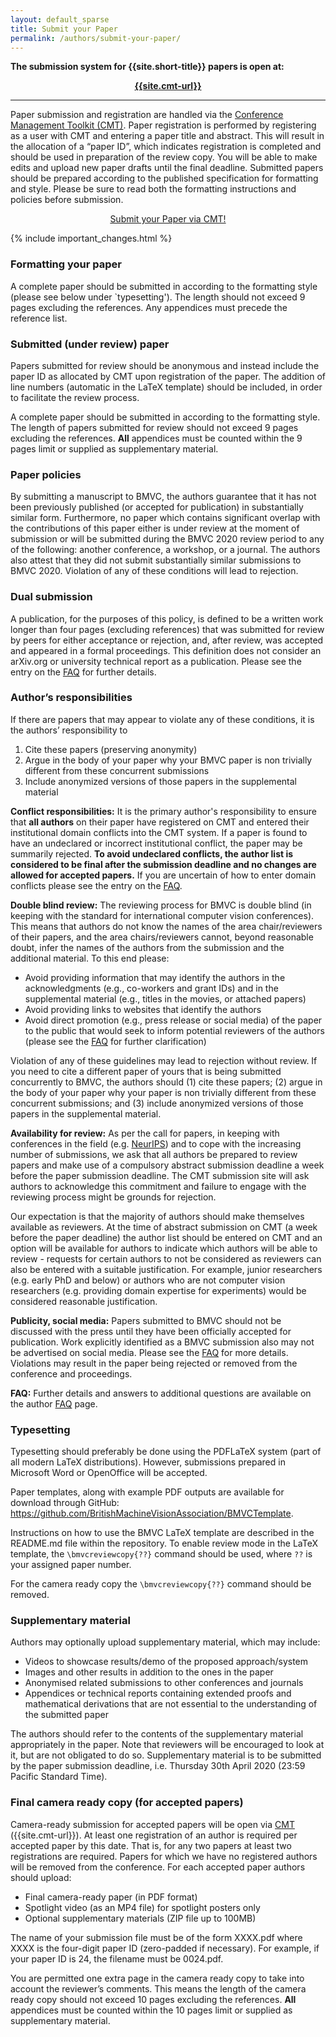 ```yaml
---
layout: default_sparse
title: Submit your Paper
permalink: /authors/submit-your-paper/
---
```




<p><strong>The submission system for {{site.short-title}} papers is open at:</strong></p>
<p align="center"><strong><a href="{{site.cmt-url}}">{{site.cmt-url}}</a></strong></p>

<!-- <p>Please refer to the <a href="../../workshops/index.html">workshops page</a> for workshop paper submission instructions.</p> -->

<hr class="wp-block-separator" />

<p>Paper submission and registration are handled via the <a rel="noreferrer noopener" aria-label=" (opens in a new tab)" href="https://cmt3.research.microsoft.com/BMVC2020" target="_blank">Conference Management Toolkit (CMT)</a>. Paper registration is performed by registering as a user with CMT and entering a paper title and abstract. This will result in the allocation of a “paper ID”, which indicates registration is completed and should be used in preparation of the review copy. You will be able to make edits and upload new paper drafts until the final deadline. Submitted papers should be prepared according to the published specification for formatting and style. Please be sure to read both the formatting instructions and policies before submission.</p>

<p style="text-align: center;"><a class="btn btn-primary" role="button" href="{{site.cmt-url}}">Submit your Paper via CMT!</a></p>

<div class="alert mt-3 alert-info" style="">

{% include important_changes.html %}

</div>

<h3>Formatting your paper</h3>

<p>A complete paper should be submitted in according to the formatting style (please see below under `typesetting'). The length should not exceed 9 pages excluding the references. Any appendices must precede the reference list.</p>

<h3>Submitted (under review) paper</h3>

<p>Papers submitted for review should be
anonymous and instead include the paper ID as allocated by CMT upon
registration of the paper. The addition of line numbers (automatic in
the LaTeX template) should be included, in order to facilitate the
review process.</p>

<p>A complete paper should be submitted in according to the formatting style. The length of papers submitted for review should not exceed 9 pages excluding the references. <strong>All</strong> appendices must be counted within the 9 pages limit or supplied as supplementary material.</p>

<!--<p>As per BMVC 2019, there will be no rebuttal phase this year.</p>-->

<h3>Paper policies</h3>

<p>By submitting a manuscript to BMVC, the authors guarantee that it has not been previously published (or accepted for publication) in substantially similar form. Furthermore, no paper which contains significant overlap with the contributions of this paper either is under review at the moment of submission or will be submitted during the BMVC 2020 review period to any of the following: another conference, a workshop, or a journal. The authors also attest that they did not submit substantially similar submissions to BMVC 2020. Violation of any of these conditions will lead to rejection.</p>

<h3>Dual submission</h3>

<p>A publication, for the purposes of this policy, is defined to be a written work longer than four pages (excluding references) that was submitted for review by peers for either acceptance or rejection, and, after review, was accepted and appeared in a formal proceedings. This definition does not consider an arXiv.org or university technical report as a publication. Please see the entry on the <a title="FAQ" href="{{ site.baseurl }}{% link authors/faq.md %}">FAQ</a> for further details.</p>


<h3>Author&#8217;s responsibilities</h3>

<p>If there are papers that may appear to violate any of these conditions, it is the authors’ responsibility to</p>

<ol>
<li>Cite these papers (preserving anonymity)</li>
<li>Argue in the body of your paper why your BMVC paper is non trivially different from these concurrent submissions</li>
<li>Include anonymized versions of those papers in the supplemental material</li>
</ol>

<p><strong>Conflict responsibilities:</strong> It is the primary author's responsibility to ensure that <strong>all authors</strong> on their paper have registered on CMT and entered their institutional domain conflicts into the CMT system. If a paper is found to have an undeclared or incorrect institutional conflict, the paper may be summarily rejected. <strong>To avoid undeclared conflicts, the author list is considered to be final after the submission deadline and no changes are allowed for accepted papers.</strong> If you are uncertain of how to enter domain conflicts please see the entry on the <a title="FAQ" href="{{ site.baseurl }}{% link authors/faq.md %}">FAQ</a>.
</p>



<!--<p><strong>Entering Domain Conflicts:</strong></p>-->




<p><strong>Double blind review:</strong> The reviewing process for BMVC is double blind (in keeping with the standard for international computer vision conferences). 
This means that authors do not know the names of the area chair/reviewers of their papers, and the area chairs/reviewers cannot, beyond reasonable doubt, infer the names of the authors from the submission and the additional material. To this end please:</p>
<ul>
<li>Avoid providing information that may identify the authors in the acknowledgments (e.g., co-workers and grant IDs) and in the supplemental material (e.g., titles in the movies, or attached papers)</li>
<li>Avoid providing links to websites that identify the authors</li>
<li>Avoid direct promotion (e.g., press release or social media) of the paper to the public that would seek to inform potential reviewers of the authors (please see the <a title="FAQ" href="{{ site.baseurl }}{% link authors/faq.md %}">FAQ</a> for further clarification)</li>
</ul>

<p>Violation of any of these guidelines may lead to rejection without review. If you need to cite a different paper of yours that is being submitted concurrently to BMVC, the authors should (1) cite these papers; (2) argue in the body of your paper why your paper is non trivially different from these concurrent submissions; and (3) include anonymized versions of those papers in the supplemental material. 
</p>

<p>
<strong>Availability for review:</strong> As per the call for papers, in keeping with conferences in the field (e.g. <a href="https://medium.com/@NeurIPSConf/getting-started-with-neurips-2020-e350f9b39c28">NeurIPS</a>) and to cope with the increasing number of submissions, we ask that all authors be prepared to review papers and make use of a compulsory abstract submission deadline a week before the paper submission deadline. The CMT submission site will ask authors to acknowledge this commitment and failure to engage with the reviewing process might be grounds for rejection.
</p>
<p>
Our expectation is that the majority of authors should make themselves available as reviewers. At the time of abstract submission on CMT (a week before the paper deadline) the author list should be entered on CMT and an option will be available for authors to indicate which authors will be able to review - requests for certain authors to not be considered as reviewers can also be entered with a suitable justification. For example, junior researchers (e.g. early PhD and below) or authors who are not computer vision researchers (e.g. providing domain expertise for experiments) would be considered reasonable justification.
</p>

<p>
<strong>Publicity, social media:</strong> Papers submitted to BMVC should not be discussed with the press until they have been officially accepted for publication. Work explicitly identified as a BMVC submission also may not be advertised on social media. Please see the <a title="FAQ" href="{{ site.baseurl }}{% link authors/faq.md %}">FAQ</a> for more details. Violations may result in the paper being rejected or removed from the conference and proceedings.
</p>



<p>
<strong>FAQ:</strong> Further details and answers to additional questions are available on the author <a title="FAQ" href="{{ site.baseurl }}{% link authors/faq.md %}">FAQ</a> page.
</p>

<h3>Typesetting</h3>

<p>Typesetting should preferably be done using the PDFLaTeX system (part of all modern LaTeX distributions). However, submissions prepared in Microsoft Word or OpenOffice will be accepted. </p>

<p>Paper templates, along with example PDF outputs are available for download through GitHub: <a href="https://github.com/BritishMachineVisionAssociation/BMVCTemplate">https://github.com/BritishMachineVisionAssociation/BMVCTemplate</a>. </p>

<p>Instructions on how to use the BMVC LaTeX template are described in the README.md file within the repository. To enable review mode in the LaTeX template, the <code>\bmvcreviewcopy{??}</code> command should be used, where <code>??</code> is your assigned paper number.</p>

<p>For the camera ready copy the <code>\bmvcreviewcopy{??}</code> command should be removed.</p>

<p></p>

<h3>Supplementary material</h3>

<p>Authors may optionally upload supplementary material, which may include:</p>

<ul>
<li>Videos to showcase results/demo of the proposed approach/system</li>
<li>Images and other results in addition to the ones in the paper</li>
<li>Anonymised related submissions to other conferences and journals</li>
<li>Appendices or technical reports containing extended proofs and mathematical derivations that are not essential to the understanding of the submitted paper</li>
</ul>

<p>The authors should refer to the contents of the supplementary material appropriately in the paper. Note that reviewers will be encouraged to look at it, but are not obligated to do so. Supplementary material is to be submitted by the paper submission deadline, i.e. Thursday 30th April 2020 (23:59 Pacific Standard Time).</p>






<h3>Final camera ready copy (for accepted papers)</h3>

<p>Camera-ready submission for accepted papers will be open via <a rel="noreferrer noopener" aria-label=" (opens in a new tab)" href="{{site.cmt-url}}" target="_blank">CMT</a> ({{site.cmt-url}}). At least one registration of an author is required per accepted paper by this date. That is, for any two papers at least two registrations are required. Papers for which we have no registered authors will be removed from the conference. For each accepted paper authors should upload:</p>

<ul>
<li>Final camera-ready paper (in PDF format)</li>
<li>Spotlight video (as an MP4 file) for spotlight posters only</li>
<li>Optional supplementary materials (ZIP file up to 100MB)</li>
</ul>

<p>The name of your submission file must be
of the form XXXX.pdf where XXXX is the four-digit paper ID (zero-padded
if necessary). For example, if your paper ID is 24, the filename must be
0024.pdf.</p>

<p>You are permitted one extra page in the camera ready copy to take into account the reviewer’s comments. This means the length of the camera ready copy should not exceed 10 pages excluding the references. <strong>All</strong> appendices must be counted within the 10 pages limit or supplied as supplementary material.</p>


